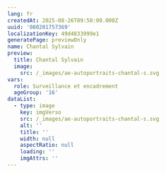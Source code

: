 ```yaml
---
lang: fr
createdAt: 2025-08-26T09:50:00.000Z
uuid: '080201757369'
localizationKey: 49d4833999e1
generatePage: previewOnly
name: Chantal Sylvain
preview:
  title: Chantal Sylvain
  image:
    src: /_images/ae-autoportraits-chantal-s.svg
vars:
  role: Surveillance et encadrement
  ageGroup: '16'
dataList:
  - type: image
    key: imgVerso
    src: /_images/ae-autoportraits-chantal-s.svg
    alt: ''
    title: ''
    width: null
    aspectRatio: null
    loading: ''
    imgAttrs: ''
---
```



